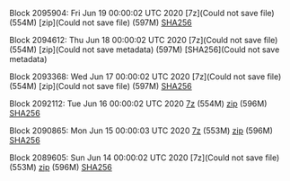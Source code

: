 Block 2095904: Fri Jun 19 00:00:02 UTC 2020 [7z](Could not save file) (554M) [zip](Could not save file) (597M) [SHA256](https://transfer.sh/mW8Pz/sha256.txt)

Block 2094612: Thu Jun 18 00:00:02 UTC 2020 [7z](Could not save file) (554M) [zip](Could not save metadata) (597M) [SHA256](Could not save metadata)

Block 2093368: Wed Jun 17 00:00:02 UTC 2020 [7z](Could not save file) (554M) [zip](Could not save file) (597M) [SHA256](https://transfer.sh/98KcD/sha256.txt)

Block 2092112: Tue Jun 16 00:00:02 UTC 2020 [7z](https://transfer.sh/Pdmf5/bootstrap.dat.20200616.7z) (554M) [zip](https://transfer.sh/bcKwY/bootstrap.dat.20200616.zip) (596M) [SHA256](https://transfer.sh/1oKHp/sha256.txt)

Block 2090865: Mon Jun 15 00:00:03 UTC 2020 [7z](https://transfer.sh/T4PuZ/bootstrap.dat.20200615.7z) (553M) [zip](https://transfer.sh/FTSQh/bootstrap.dat.20200615.zip) (596M) [SHA256](https://transfer.sh/ss3GA/sha256.txt)

Block 2089605: Sun Jun 14 00:00:02 UTC 2020 [7z](Could not save file) (553M) [zip]() (596M) [SHA256]()
